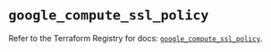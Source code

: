 # `google_compute_ssl_policy`

Refer to the Terraform Registry for docs: [`google_compute_ssl_policy`](https://registry.terraform.io/providers/hashicorp/google/5.19.0/docs/resources/compute_ssl_policy).
